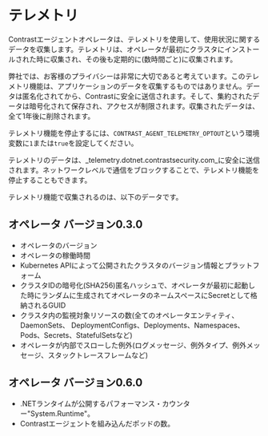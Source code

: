# テレメトリ

Contrastエージェントオペレータは、テレメトリを使用して、使用状況に関するデータを収集します。テレメトリは、オペレータが最初にクラスタにインストールされた時に収集され、その後も定期的に(数時間ごと)に収集されます。

弊社では、お客様のプライバシーは非常に大切であると考えています。このテレメトリ機能は、アプリケーションのデータを収集するものではありません。データは匿名化されてから、Contrastに安全に送信されます。そして、集約されたデータは暗号化されて保存され、アクセスが制限されます。収集されたデータは、全て1年後に削除されます。

テレメトリ機能を停止するには、`CONTRAST_AGENT_TELEMETRY_OPTOUT`という環境変数に`1`または`true`を設定してください。

テレメトリのデータは、_telemetry.dotnet.contrastsecurity.com_に安全に送信されます。ネットワークレベルで通信をブロックすることで、テレメトリ機能を停止することもできます。

テレメトリ機能で収集されるのは、以下のデータです。

## オペレータ バージョン0.3.0

- オペレータのバージョン
- オペレータの稼働時間
- Kubernetes APIによって公開されたクラスタのバージョン情報とプラットフォーム
- クラスタIDの暗号化(SHA256)匿名ハッシュで、オペレータが最初に起動した時にランダムに生成されてオペレータのネームスペースにSecretとして格納されるGUID
- クラスタ内の監視対象リソースの数(全てのオペレータエンティティ、DaemonSets、 DeploymentConfigs、Deployments、Namespaces、Pods、Secrets、StatefulSetsなど)
- オペレータが内部でスローした例外(ログメッセージ、例外タイプ、例外メッセージ、スタックトレースフレームなど)

## オペレータ バージョン0.6.0

- .NETランタイムが公開するパフォーマンス・カウンター"System.Runtime"。
- Contrastエージェントを組み込んだポッドの数。
